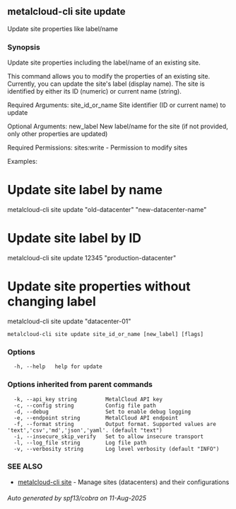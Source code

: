 ## metalcloud-cli site update

Update site properties like label/name

### Synopsis

Update site properties including the label/name of an existing site.

This command allows you to modify the properties of an existing site. Currently,
you can update the site's label (display name). The site is identified by either
its ID (numeric) or current name (string).

Required Arguments:
  site_id_or_name    Site identifier (ID or current name) to update

Optional Arguments:
  new_label          New label/name for the site (if not provided, only other properties are updated)

Required Permissions:
  sites:write - Permission to modify sites

Examples:
  # Update site label by name
  metalcloud-cli site update "old-datacenter" "new-datacenter-name"

  # Update site label by ID
  metalcloud-cli site update 12345 "production-datacenter"

  # Update site properties without changing label
  metalcloud-cli site update "datacenter-01"

```
metalcloud-cli site update site_id_or_name [new_label] [flags]
```

### Options

```
  -h, --help   help for update
```

### Options inherited from parent commands

```
  -k, --api_key string         MetalCloud API key
  -c, --config string          Config file path
  -d, --debug                  Set to enable debug logging
  -e, --endpoint string        MetalCloud API endpoint
  -f, --format string          Output format. Supported values are 'text','csv','md','json','yaml'. (default "text")
  -i, --insecure_skip_verify   Set to allow insecure transport
  -l, --log_file string        Log file path
  -v, --verbosity string       Log level verbosity (default "INFO")
```

### SEE ALSO

* [metalcloud-cli site](metalcloud-cli_site.md)	 - Manage sites (datacenters) and their configurations

###### Auto generated by spf13/cobra on 11-Aug-2025
